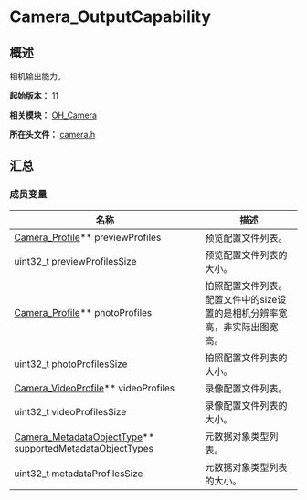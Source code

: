 # Camera_OutputCapability
<!--Kit: Camera Kit-->
<!--Subsystem: Multimedia-->
<!--Owner: @qano-->
<!--Designer: @leo_ysl-->
<!--Tester: @xchaosioda-->
<!--Adviser: @zengyawen-->

## 概述

相机输出能力。

**起始版本：** 11

**相关模块：** [OH_Camera](capi-oh-camera.md)

**所在头文件：** [camera.h](capi-camera-h.md)

## 汇总

### 成员变量

| 名称 | 描述 |
| -- | -- |
| [Camera_Profile](capi-oh-camera-camera-profile.md)** previewProfiles | 预览配置文件列表。 |
| uint32_t previewProfilesSize | 预览配置文件列表的大小。 |
| [Camera_Profile](capi-oh-camera-camera-profile.md)** photoProfiles | 拍照配置文件列表。<br> 配置文件中的size设置的是相机分辨率宽高，非实际出图宽高。 |
| uint32_t photoProfilesSize | 拍照配置文件列表的大小。 |
| [Camera_VideoProfile](capi-oh-camera-camera-videoprofile.md)** videoProfiles | 录像配置文件列表。 |
| uint32_t videoProfilesSize | 录像配置文件列表的大小。 |
| [Camera_MetadataObjectType](capi-camera-h.md#camera_metadataobjecttype)** supportedMetadataObjectTypes | 元数据对象类型列表。 |
| uint32_t metadataProfilesSize | 元数据对象类型列表的大小。 |


